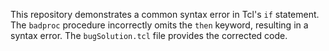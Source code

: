 This repository demonstrates a common syntax error in Tcl's `if` statement. The `badproc` procedure incorrectly omits the `then` keyword, resulting in a syntax error. The `bugSolution.tcl` file provides the corrected code.